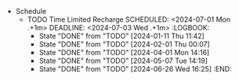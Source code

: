 - Schedule
	- TODO Time Limited Recharge
	  SCHEDULED: <2024-07-01 Mon .+1m>
	  DEADLINE: <2024-07-03 Wed .+1m>
	  :LOGBOOK:
	  * State "DONE" from "TODO" [2024-01-11 Thu 11:42]
	  * State "DONE" from "TODO" [2024-02-01 Thu 00:07]
	  * State "DONE" from "TODO" [2024-04-01 Mon 14:16]
	  * State "DONE" from "TODO" [2024-05-07 Tue 14:19]
	  * State "DONE" from "TODO" [2024-06-26 Wed 16:25]
	  :END: